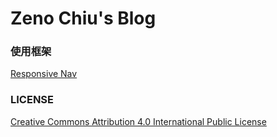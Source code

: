 # Zeno Chiu's Blog

### 使用框架

[Responsive Nav](https://github.com/viljamis/responsive-nav.js)

### LICENSE

[Creative Commons Attribution 4.0 International Public License](./LICENSE)